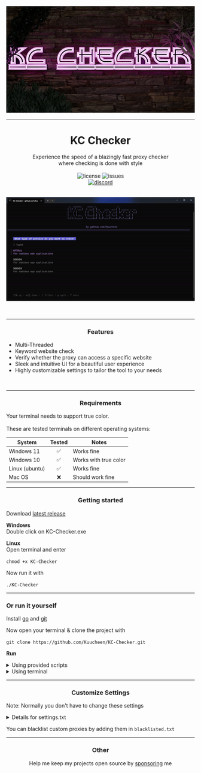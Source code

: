 <img src="assets/logo.png" alt="logo">

---
# <div align="center">KC Checker</div>

<div align="center">Experience the speed of a blazingly fast proxy checker</div>
<div align="center">where checking is done with style </div>

<br>

<div align="center">
<!--<img src="https://img.shields.io/github/downloads/Kuucheen/KC-Checker/total.svg" alt="downloads">-->
<img src="https://img.shields.io/github/license/Kuucheen/KC-Checker.svg" alt="license">
<img src="https://img.shields.io/github/issues/Kuucheen/KC-Checker.svg" alt="issues">
<br>
<a href="https://discord.gg/7FWAGXzhkC">
  <img src="https://img.shields.io/discord/1196551495571738665?logo=discord&colorB=7289DA" alt="discord">
</a>
</div>

<br>

<p align="center">
<img src="assets/preview.gif" alt="preview">
</p>

<br>

-----

### <p align="center">Features</p>

- Multi-Threaded
- Keyword website check
- Verify whether the proxy can access a specific website
- Sleek and intuitive UI for a beautiful user experience
- Highly customizable settings to tailor the tool to your needs

<br>

---

### <p align="center">Requirements</p>

Your terminal needs to support true color. <br><br>
These are tested terminals on different operating systems:

| System | Tested | Notes |
|--|--|--|
| Windows 11| <div align="center">✅</div> | Works fine |
| Windows 10 | <div align="center">✅</div> | Works with true color
| Linux (ubuntu) | <div align="center">✅</div> | Works fine
| Mac OS | <div align="center">❌</div> | Should work fine

-----

### <p align="center">Getting started</p>

Download [latest release](https://github.com/Kuucheen/KC-Checker/releases/)

**Windows**<br>
Double click on KC-Checker.exe

**Linux**<br>
Open terminal and enter

`chmod +x KC-Checker`

Now run it with

`./KC-Checker`

------

### Or run it yourself

Install [go](https://go.dev/doc/install) and [git](https://git-scm.com/downloads)

Now open your terminal & clone the project with

`git clone https://github.com/Kuucheen/KC-Checker.git`

**Run**
<details>
  <summary>Using provided scripts</summary>

### Windows

Double click on `start.bat`

### Linux

Open terminal in the directory and make the script executeable

`chmod +x start.sh`

Now you can run it with

`./start.sh`
</details>
<details>
  <summary>Using terminal</summary>

Navigate to the directory

    cd KC-Checker

Install dependencies

    go get .

Run with

    go run .
</details>

---

### <p align="center">Customize Settings</p>

Note: Normally you don't have to change these settings

<details>
    <summary>Details for settings.txt</summary>

1. **threads**: <br>
   Maximum number of threads<br>

2. **retries**: <br>
   Number of retries for a request<br>

3. **timeout**: <br>
   Timeout duration for requests in ms<br>

4. **iplookup**: <br>
   A website that returns the <a href="https://de.wikipedia.org/wiki/Internet_Protocol">ip</a><br>

5. **judges**: <br>
   Websites that returns the <a href="https://developer.mozilla.org/en-US/docs/Web/HTTP/Headers">headers</a> of the request<br>

6. **blacklisted**:<br>
   Websites that contain blacklisted ips. These ips won't be checked<br>

7. **bancheck**: <br>
   If here's a website the program will check if the proxy is able to reach the site. These will land in the `banchecked` directory<br>

8. **keywords**: <br>
   It will check if the website the proxy has opened contains the text given<br>

</details>

You can blacklist custom proxies by adding them in `blacklisted.txt`


---
### <p align="center">Other</p>

<div align="center">
Help me keep my projects open source by <a href="https://ko-fi.com/kuucheen">sponsoring</a> me
</div>
